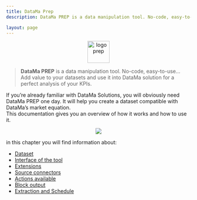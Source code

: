 ```yaml
---
title: DataMa Prep
description: DataMa PREP is a data manipulation tool. No-code, easy-to-use… Add value to your datasets and use it into DataMa solution for a perfect analysis of your KPIs.

layout: page
---
```


<center><img src="{{site.url}}/{{site.baseurl}}/core_app/new/prep/images/prep_icon.jpg" alt="logo prep" style="height:60px;"/></center>


> **DataMa PREP** is a data manipulation tool. No-code, easy-to-use… Add value to your datasets and use it into DataMa solution for a perfect analysis of your KPIs.

If you’re already familiar with DataMa Solutions, you will obviously need DataMa PREP one day. It will help you create a dataset compatible with DataMa’s market equation.
<br>
This documentation gives you an overview of how it works and how to use it.


<center><img src="{{site.url}}/{{site.baseurl}}/core_app/new/prep/images/prep_interface.jpg"/></center>


in this chapter you will find information about:
- [Dataset]({{site.url}}/{{site.baseurl}}/core_app/new/prep/dataset.html)
- [Interface of the tool]({{site.url}}/{{site.baseurl}}/core_app/new/prep/prep_interface.html)
- [Extensions]({{site.url}}/{{site.baseurl}}/core_app/new/prep/extensions.html)
- [Source connectors]({{site.url}}/{{site.baseurl}}/core_app/new/prep/interface/add_source.html)
- [Actions available]({{site.url}}/{{site.baseurl}}/core_app/new/prep/interface/refine_data.html)
- [Block output]({{site.url}}/{{site.baseurl}}/core_app/new/prep/interface/block_output.html)
- [Extraction and Schedule]({{site.url}}/{{site.baseurl}}/core_app/new/prep/interface/prep_interface.html)